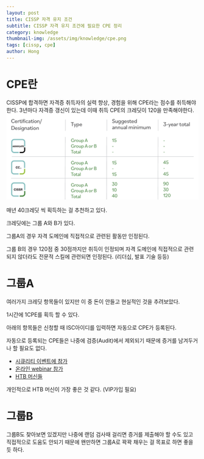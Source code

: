 ```yaml
---
layout: post
title: CISSP 자격 유지 조건
subtitle: CISSP 자격 유지 조건에 필요한 CPE 정리
category: knowledge
thumbnail-img: /assets/img/knowledge/cpe.png
tags: [cissp, cpe]
author: Hong
---
```


# CPE란

CISSP에 합격하면 자격증 취득자의 실력 향상, 경험을 위해 CPE라는 점수를 취득해야 한다.
3년마다 자격증 갱신이 있는데 이때 취득 CPE의 크레딧이 120을 만족해야한다.
![cpe](/assets/img/knowledge/cpe.png)

매년 40크레딧 씩 획득하는 걸 추천하고 있다.

크레딧에는 그룹 A와 B가 있다.

그룹A의 경우 자격 도메인에 직접적으로 관련된 활동만 인정된다.

그룹 B의 경우 120점 중 30점까지만 취득이 인정되며 자격 도메인에 직접적으로 관련되지 않더라도 전문적 스킬에 관련되면 인정된다. (리더십, 발표 기술 등등)

# 그룹A

여러가지 크레딧 항목들이 있지만 이 중 돈이 안들고 현실적인 것을 추려보았다.

1시간에 1CPE를 획득 할 수 있다.

아래의 항목들은 신청할 때 ISC아이디를 입력하면 자동으로 CPE가 등록된다.

자동으로 등록되는 CPE들은 나중에 검증(Audit)에서 제외되기 때문에 증거를 남겨두거나 할 필요도 없다.

- [시큐리티 이벤트에 참가](https://www.isc2.org/professional-development/events?utm_source=isc2&utm_medium=textlink&utm_campaign=GBL-MBR-CPE&utm_term=CPE%20Handbook_secure%20events&utm_content=events)
- [온라인 webinar 참가](https://www.isc2.org/professional-development/webinars?utm_source=isc2&utm_medium=textlink&utm_campaign=GBL-MBR-CPE&utm_term=Webinars_CPE%20Handbook&utm_content=webinar)
- [HTB 머신들](https://help.hackthebox.com/en/articles/5188692-cpe-allocation-htb-labs)

개인적으로 HTB 머신이 가장 좋은 것 같다. (VIP가입 필요)

# 그룹B

그룹B도 찾아보면 있겠지만 나중에 랜덤 검사때 걸리면 증거를 제출해야 할 수도 있고 직접적으로 도움도 안되기 때문에 왠만하면 그룹A로 꽉꽉 채우는 걸 목표로 하면 좋을 듯 하다.
